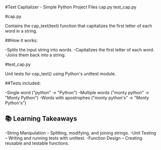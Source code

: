 #Text Capitalizer - Simple Python Project
 Files
cap.py
test_cap.py


#cap.py

Contains the cap_text(text) function that capitalizes the first letter of each word in a string.

##How it works:

-Splits the input string into words.
-Capitalizes the first letter of each word.
-Joins them back into a string.

#test_cap.py

Unit tests for cap_text() using Python's unittest module.

##Tests included:

-Single word ("python" → "Python")
-Multiple words ("monty python" → "Monty Python")
-Words with apostrophes ("monty python's" → "Monty Python's")

## 📚 Learning Takeaways
-String Manipulation – Splitting, modifying, and joining strings.
-Unit Testing – Writing and running tests with unittest.
-Function Design – Creating reusable and testable functions.
